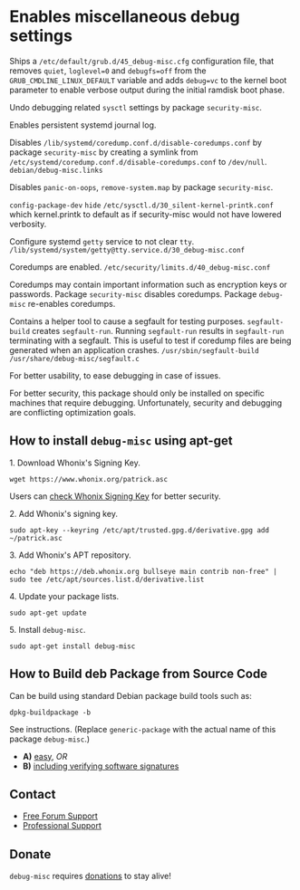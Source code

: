 # Enables miscellaneous debug settings #

Ships a `/etc/default/grub.d/45_debug-misc.cfg` configuration file,
that removes `quiet`, `loglevel=0` and `debugfs=off` from the
`GRUB_CMDLINE_LINUX_DEFAULT` variable and adds `debug=vc` to the kernel
boot parameter to enable verbose output during the initial ramdisk boot
phase.

Undo debugging related `sysctl` settings by package `security-misc`.

Enables persistent systemd journal log.

Disables `/lib/systemd/coredump.conf.d/disable-coredumps.conf` by package
`security-misc` by creating a symlink from
`/etc/systemd/coredump.conf.d/disable-coredumps.conf` to `/dev/null`.
`debian/debug-misc.links`

Disables `panic-on-oops`, `remove-system.map` by package `security-misc`.

`config-package-dev` `hide` `/etc/sysctl.d/30_silent-kernel-printk.conf` which
kernel.printk to default as if security-misc would not have lowered verbosity.

Configure systemd `getty` service to not clear `tty`.
`/lib/systemd/system/getty@tty.service.d/30_debug-misc.conf`

Coredumps are enabled.
`/etc/security/limits.d/40_debug-misc.conf`

Coredumps may contain important information such as encryption keys or
passwords. Package `security-misc` disables coredumps. Package `debug-misc`
re-enables coredumps.

Contains a helper tool to cause a segfault for testing purposes.
`segfault-build` creates `segfault-run`. Running `segfault-run` results in
`segfault-run` terminating with a segfault. This is useful to test if
coredump files are being generated when an application crashes.
`/usr/sbin/segfault-build`
`/usr/share/debug-misc/segfault.c`

For better usability, to ease debugging in case of issues.

For better security, this package should only be installed on specific
machines that require debugging. Unfortunately, security and debugging are
conflicting optimization goals.
## How to install `debug-misc` using apt-get ##

1\. Download Whonix's Signing Key.

```
wget https://www.whonix.org/patrick.asc
```

Users can [check Whonix Signing Key](https://www.whonix.org/wiki/Whonix_Signing_Key) for better security.

2\. Add Whonix's signing key.

```
sudo apt-key --keyring /etc/apt/trusted.gpg.d/derivative.gpg add ~/patrick.asc
```

3\. Add Whonix's APT repository.

```
echo "deb https://deb.whonix.org bullseye main contrib non-free" | sudo tee /etc/apt/sources.list.d/derivative.list
```

4\. Update your package lists.

```
sudo apt-get update
```

5\. Install `debug-misc`.

```
sudo apt-get install debug-misc
```

## How to Build deb Package from Source Code ##

Can be build using standard Debian package build tools such as:

```
dpkg-buildpackage -b
```

See instructions. (Replace `generic-package` with the actual name of this package `debug-misc`.)

* **A)** [easy](https://www.whonix.org/wiki/Dev/Build_Documentation/generic-package/easy), _OR_
* **B)** [including verifying software signatures](https://www.whonix.org/wiki/Dev/Build_Documentation/generic-package)

## Contact ##

* [Free Forum Support](https://forums.whonix.org)
* [Professional Support](https://www.whonix.org/wiki/Professional_Support)

## Donate ##

`debug-misc` requires [donations](https://www.whonix.org/wiki/Donate) to stay alive!
